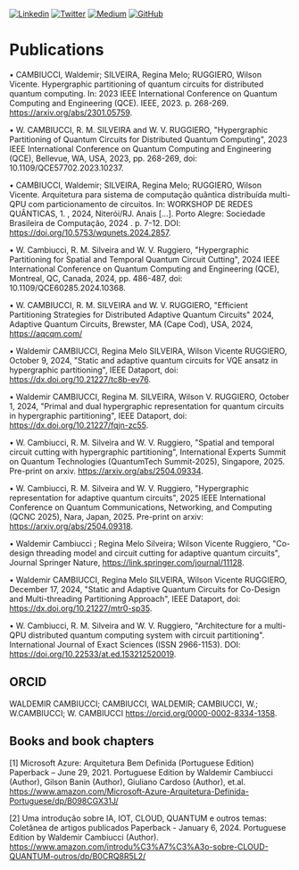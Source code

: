 [![Linkedin](https://img.shields.io/badge/LinkedIn-0077B5?style=for-the-badge&logo=linkedin&logoColor=white)](https://www.linkedin.com/in/wcamb/)
[![Twitter](https://img.shields.io/badge/Twitter-1DA1F2?style=for-the-badge&logo=twitter&logoColor=white)](https://twitter.com/wcambiuc)
[![Medium](https://img.shields.io/badge/Medium-12100E?style=for-the-badge&logo=medium&logoColor=white)](https://medium.com/@waldemircambiucci)
[![GitHub](https://img.shields.io/badge/GitHub-100000?style=for-the-badge&logo=github&logoColor=white)](https://github.com/waldemircambiucci/)


# Publications

•	CAMBIUCCI, Waldemir; SILVEIRA, Regina Melo; RUGGIERO, Wilson Vicente. Hypergraphic partitioning of quantum circuits for distributed quantum computing. In: 2023 IEEE International Conference on Quantum Computing and Engineering (QCE). IEEE, 2023. p. 268-269. https://arxiv.org/abs/2301.05759. 

•	W. CAMBIUCCI, R. M. SILVEIRA and W. V. RUGGIERO, "Hypergraphic Partitioning of Quantum Circuits for Distributed Quantum Computing", 2023 IEEE International Conference on Quantum Computing and Engineering (QCE), Bellevue, WA, USA, 2023, pp. 268-269, doi: 10.1109/QCE57702.2023.10237.

•	CAMBIUCCI, Waldemir; SILVEIRA, Regina Melo; RUGGIERO, Wilson Vicente. Arquitetura para sistema de computação quântica distribuída multi-QPU com particionamento de circuitos. In: WORKSHOP DE REDES QUÂNTICAS, 1. , 2024, Niterói/RJ. Anais [...]. Porto Alegre: Sociedade Brasileira de Computação, 2024 . p. 7-12. DOI: https://doi.org/10.5753/wqunets.2024.2857. 

•	W. Cambiucci, R. M. Silveira and W. V. Ruggiero, "Hypergraphic Partitioning for Spatial and Temporal Quantum Circuit Cutting", 2024 IEEE International Conference on Quantum Computing and Engineering (QCE), Montreal, QC, Canada, 2024, pp. 486-487, doi: 10.1109/QCE60285.2024.10368.

•	W. CAMBIUCCI, R. M. SILVEIRA and W. V. RUGGIERO, "Efficient Partitioning Strategies for Distributed Adaptive Quantum Circuits" 2024, Adaptive Quantum Circuits, Brewster, MA (Cape Cod), USA, 2024, https://aqcqm.com/ 

•	Waldemir CAMBIUCCI, Regina Melo SILVEIRA, Wilson Vicente RUGGIERO, October 9, 2024, "Static and adaptive quantum circuits for VQE ansatz in hypergraphic partitioning", IEEE Dataport, doi: https://dx.doi.org/10.21227/tc8b-ev76. 

•	Waldemir CAMBIUCCI, Regina M. SILVEIRA, Wilson V. RUGGIERO, October 1, 2024, "Primal and dual hypergraphic representation for quantum circuits in hypergraphic partitioning", IEEE Dataport, doi: https://dx.doi.org/10.21227/fqjn-zc55.

•	W. Cambiucci, R. M. Silveira and W. V. Ruggiero, "Spatial and temporal circuit cutting with hypergraphic partitioning", International Experts Summit on Quantum Technologies (QuantumTech Summit-2025), Singapore, 2025. Pre-print on arxiv. https://arxiv.org/abs/2504.09334.

•	W. Cambiucci, R. M. Silveira and W. V. Ruggiero, "Hypergraphic representation for adaptive quantum circuits", 2025 IEEE International Conference on Quantum Communications, Networking, and Computing (QCNC 2025), Nara, Japan, 2025. Pre-print on arxiv: https://arxiv.org/abs/2504.09318.

•	Waldemir Cambiucci ; Regina Melo Silveira; Wilson Vicente Ruggiero, "Co-design threading model and circuit cutting for adaptive quantum circuits", Journal Springer Nature, https://link.springer.com/journal/11128. 

•	Waldemir CAMBIUCCI, Regina Melo SILVEIRA, Wilson Vicente RUGGIERO, December 17, 2024, "Static and Adaptive Quantum Circuits for Co-Design and Multi-threading Partitioning Approach", IEEE Dataport, doi: https://dx.doi.org/10.21227/mtr0-sp35. 

•	W. Cambiucci, R. M. Silveira and W. V. Ruggiero, "Architecture for a multi-QPU distributed quantum computing system with circuit partitioning". International Journal of Exact Sciences (ISSN 2966-1153). DOI: https://doi.org/10.22533/at.ed.153212520019. 

## ORCID
WALDEMIR CAMBIUCCI; CAMBIUCCI, WALDEMIR; CAMBIUCCI, W.; W.CAMBIUCCI; W. CAMBIUCCI
https://orcid.org/0000-0002-8334-1358.

## Books and book chapters

\[1\] Microsoft Azure: Arquitetura Bem Definida (Portuguese Edition) Paperback – June 29, 2021. Portuguese Edition by Waldemir Cambiucci (Author), Gilson Banin (Author), Giuliano Cardoso (Author), et.al. https://www.amazon.com/Microsoft-Azure-Arquitetura-Definida-Portuguese/dp/B098CGX31J/

\[2\] Uma introdução sobre IA, IOT, CLOUD, QUANTUM e outros temas: Coletânea de artigos publicados Paperback - January 6, 2024. Portuguese Edition by Waldemir Cambiucci (Author). https://www.amazon.com/introdu%C3%A7%C3%A3o-sobre-CLOUD-QUANTUM-outros/dp/B0CRQ8R5L2/
